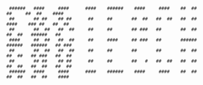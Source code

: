 <pre><code>

 ######   ####     ####      ####    ######    ####     ####    ##  ##     ##     ##  ##    ####
 ##       ## ##    ## ##      ##     ##       ##  ##   ##  ##   ##  ##    ####    ### ##   ##  ##
 ##       ##  ##   ##  ##     ##     ##       ## ###   ##       ##  ##   ##  ##   ######   ##
 ####     ##  ##   ##  ##     ##     ####     ## ###   ##       ######   ######   ######   ## ###
 ##       ##  ##   ##  ##     ##     ##       ##       ##       ##  ##   ##  ##   ## ###   ##  ##
 ##       ## ##    ## ##      ##     ##       ##   #   ##  ##   ##  ##   ##  ##   ##  ##   ##  ##
 ######   ####     ####      ####    ######    ####     ####    ##  ##   ##  ##   ##  ##    ####

</code></pre>

<!--
**EddieChang4507/EddieChang4507** is a ✨ _special_ ✨ repository because its `README.md` (this file) appears on your GitHub profile.

Here are some ideas to get you started:

- 🔭 I’m currently working on ...
- 🌱 I’m currently learning ...
- 👯 I’m looking to collaborate on ...
- 🤔 I’m looking for help with ...
- 💬 Ask me about ...
- 📫 How to reach me: ...
- 😄 Pronouns: ...
- ⚡ Fun fact: ...
-->

